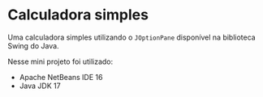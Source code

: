 # Calculadora simples

Uma calculadora simples utilizando o `JOptionPane` disponível na biblioteca Swing do Java.

Nesse mini projeto foi utilizado:
- Apache NetBeans IDE 16
- Java  JDK 17